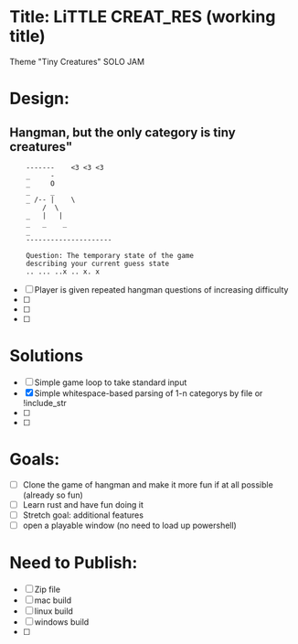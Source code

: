 # Title: LiTTLE CREAT_RES (working title)

Theme "Tiny Creatures"
SOLO JAM

# Design:

## Hangman, but the only category is tiny creatures"

```
    -------    <3 <3 <3
    _     -
    _     O
    _     _
    _ /-- |    \
        /  \
    _   |   |
    _   _    _
    _
    ---------------------

    Question: The temporary state of the game
    describing your current guess state
    .. ... ..x .. x. x

```

- [ ] Player is given repeated hangman questions of increasing difficulty
- [ ]
- [ ]
- [ ]

# Solutions

- [ ] Simple game loop to take standard input
- [x] Simple whitespace-based parsing of 1-n categorys by file or !include_str
- [ ]
- [ ]

# Goals:

- [ ] Clone the game of hangman and make it more fun if at all possible (already so fun)
- [ ] Learn rust and have fun doing it
- [ ] Stretch goal: additional features
- [ ] open a playable window (no need to load up powershell)

# Need to Publish:

- [ ] Zip file
- [ ] mac build
- [ ] linux build
- [ ] windows build
- [ ]
